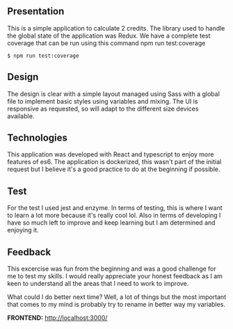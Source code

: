 ## Presentation
This is a simple application to calculate 2 credits. The library used to handle the global state of the application was Redux. We have a complete test coverage that can be run using this command npm run test:coverage
```
$ npm run test:coverage
```

## Design
The design is clear with a simple layout managed using Sass with a global file to implement basic styles using variables and mixing. The UI is responsive as requested, so will adapt to the different size devices available.

## Technologies
This application was developed with React and typescript to enjoy more features of es6. The application is dockerized, this wasn't part of the initial request but I believe it's a good practice to do at the beginning if possible.

## Test
For the test I used jest and enzyme. In terms of testing, this is where I want to learn a lot more because it's really cool lol. Also in terms of developing I have so much left to improve and keep learning but I am determined and enjoying it.

## Feedback
This excercise was fun from the beginning and was a good challenge for me to test my skills. I would really appreciate your honest feedback as I am keen to understand all the areas that I need to work to improve.

What could I do better next time?
Well, a lot of things but the most important that comes to my mind is probably try to rename in better way my variables.

**FRONTEND:** [http://localhost:3000/](http://localhost:3000/)